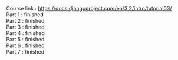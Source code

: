Course link : https://docs.djangoproject.com/en/3.2/intro/tutorial03/  
Part 1 : finished  
Part 2 : finished  
Part 3 : finished  
Part 4 : finished  
Part 5 : finished  
Part 6 : finished  
Part 7 : finished  